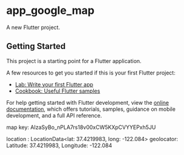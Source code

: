 # app_google_map

A new Flutter project.

## Getting Started

This project is a starting point for a Flutter application.

A few resources to get you started if this is your first Flutter project:

- [Lab: Write your first Flutter app](https://docs.flutter.dev/get-started/codelab)
- [Cookbook: Useful Flutter samples](https://docs.flutter.dev/cookbook)

For help getting started with Flutter development, view the
[online documentation](https://docs.flutter.dev/), which offers tutorials,
samples, guidance on mobile development, and a full API reference.


map key: AIzaSyBo_nPLA7rs18v00xCW5KXpCVYYEPxh5JU

location :  LocationData<lat: 37.4219983, long: -122.084>
geolocator: Latitude: 37.4219983, Longitude: -122.084

